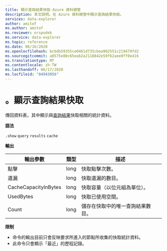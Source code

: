 ```yaml
---
title: 顯示查詢結果快取-Azure 資料總管
description: 本文說明。在 Azure 資料總管中顯示查詢結果快取。
services: data-explorer
author: amitof
ms.author: amitof
ms.reviewer: orspodek
ms.service: data-explorer
ms.topic: reference
ms.date: 06/16/2020
ms.openlocfilehash: bcbdb59355ce0461d735cbea902551c219479fd2
ms.sourcegitcommit: a8575e80c65eab2a2118842e59f62aee0ff0e416
ms.translationtype: MT
ms.contentlocale: zh-TW
ms.lasthandoff: 06/17/2020
ms.locfileid: "84943056"
---
```

# <a name="show-query-results-cache"></a>。顯示查詢結果快取

傳回資料表，其中顯示與[查詢結果](../query/query-results-cache.md)快取相關的統計資料。

**語法**

`.show` `query` `results` `cache`

**輸出**
 
|輸出參數 |類型 |描述 
|---|---|---
|點擊  |long |快取點擊次數。
|遺漏  |long |快取遺漏的數目。
|CacheCapacityInBytes |long |快取容量（以位元組為單位）。
|UsedBytes  |long |快取已使用空間。
|Count  |long | 儲存在快取中的唯一查詢結果數目。

**限制**

* 命令的輸出目前只會反映要求所進入的節點所收集的快取統計資料。
* 此命令只會顯示「最近」的歷程記錄。
